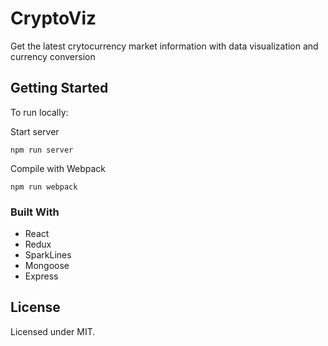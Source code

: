 # CryptoViz

Get the latest crytocurrency market information with data visualization and currency conversion

## Getting Started

To run locally:

Start server

```
npm run server
```

Compile with Webpack
```
npm run webpack
```

### Built With

* React
* Redux
* SparkLines
* Mongoose
* Express

## License
Licensed under MIT.
